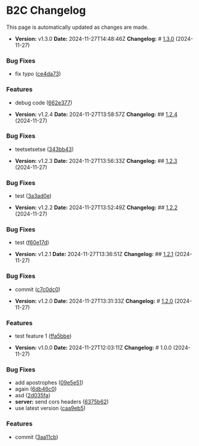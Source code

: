 # B2C Changelog

This page is automatically updated as changes are made.

- **Version:** v1.3.0
  **Date:** 2024-11-27T14:48:46Z
  **Changelog:** # [1.3.0](https://github.com/OliverSpeak/semantic-test/compare/v1.2.4...v1.3.0) (2024-11-27)


### Bug Fixes

* fix typo ([ce4da73](https://github.com/OliverSpeak/semantic-test/commit/ce4da73530d7587e0a6ee5b3313f2451ba12a145))


### Features

* debug code ([662e377](https://github.com/OliverSpeak/semantic-test/commit/662e37727841a356b46da5104a09d35f50359f83))




- **Version:** v1.2.4
  **Date:** 2024-11-27T13:58:57Z
  **Changelog:** ## [1.2.4](https://github.com/OliverSpeak/semantic-test/compare/v1.2.3...v1.2.4) (2024-11-27)


### Bug Fixes

* teetsetsetse ([343bb43](https://github.com/OliverSpeak/semantic-test/commit/343bb43e271559a0b805da0f31e486b51bd71012))




- **Version:** v1.2.3
  **Date:** 2024-11-27T13:56:33Z
  **Changelog:** ## [1.2.3](https://github.com/OliverSpeak/semantic-test/compare/v1.2.2...v1.2.3) (2024-11-27)


### Bug Fixes

* test ([3a3ad0e](https://github.com/OliverSpeak/semantic-test/commit/3a3ad0e773c27cec45142c5d17fcccba1aa76107))




- **Version:** v1.2.2
  **Date:** 2024-11-27T13:52:49Z
  **Changelog:** ## [1.2.2](https://github.com/OliverSpeak/semantic-test/compare/v1.2.1...v1.2.2) (2024-11-27)


### Bug Fixes

* test ([f60e17d](https://github.com/OliverSpeak/semantic-test/commit/f60e17d0c735988ebd11ce489418c84907595821))




- **Version:** v1.2.1
  **Date:** 2024-11-27T13:36:51Z
  **Changelog:** ## [1.2.1](https://github.com/OliverSpeak/semantic-test/compare/v1.2.0...v1.2.1) (2024-11-27)


### Bug Fixes

* commit ([c7c0dc0](https://github.com/OliverSpeak/semantic-test/commit/c7c0dc04a2e8509cc6ff7e325660de79a1045577))




- **Version:** v1.2.0
  **Date:** 2024-11-27T13:31:33Z
  **Changelog:** # [1.2.0](https://github.com/OliverSpeak/semantic-test/compare/v1.1.0...v1.2.0) (2024-11-27)


### Features

* test feature 1 ([ffa5bbe](https://github.com/OliverSpeak/semantic-test/commit/ffa5bbeb5a11273a0c33a7762098c6c8b8b5b88a))




- **Version:** v1.0.0
  **Date:** 2024-11-27T12:03:11Z
  **Changelog:** # 1.0.0 (2024-11-27)


### Bug Fixes

* add apostrophes ([09e5e51](https://github.com/OliverSpeak/semantic-test/commit/09e5e5139eef91f91954b2630f6c238d6aff6e36))
* again ([6db46c0](https://github.com/OliverSpeak/semantic-test/commit/6db46c0a4cce75974341c9ff1a768c0b3fd9773d))
* asd ([2d035fa](https://github.com/OliverSpeak/semantic-test/commit/2d035fa64a67ce9ae356396d40be85109b5dc2f5))
* **server:** send cors headers ([6375b62](https://github.com/OliverSpeak/semantic-test/commit/6375b62446be41f6d68e4ddaa3940346682010d6))
* use latest version ([caa9eb5](https://github.com/OliverSpeak/semantic-test/commit/caa9eb59faa79847511e5f4dbe286f25f3e6a044))


### Features

* commit ([3aa11cb](https://github.com/OliverSpeak/semantic-test/commit/3aa11cb4c50d96d376cfc28380a490edc64e243d))
